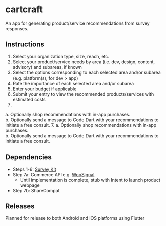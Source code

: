 # cartcraft

An app for generating product/service recommendations from survey responses.

## Instructions

1. Select your organization type, size, reach, etc.
2. Select your product/service needs by area (i.e. dev, design, content, advisory) and subareas, if known
3. Select the options corresponding to each selected area and/or subarea (e.g. platform(s), for dev > app)
4. Rate the importance of each selected area and/or subarea
5. Enter your budget if applicable
6. Submit your entry to view the recommended products/services with estimated costs
7.
a.  Optionally shop recommendations with in-app purchases.  
b.  Optionally send a message to Code Dart with your recommendations to initiate a free consult.
7. a.  Optionally shop recommendations with in-app purchases.  
   b.  Optionally send a message to Code Dart with your recommendations to initiate a free consult.

## Dependencies

* Steps 1-6: [Survey Kit](https://pub.dev/packages/survey_kit)
* Step 7a: Commerce API e.g. [WooSignal](https://woosignal.com)
    * Until implementation is complete, stub with Intent to launch product webpage
* Step 7b: ShareCompat


## Releases

Planned for release to both Android and iOS platforms using Flutter

